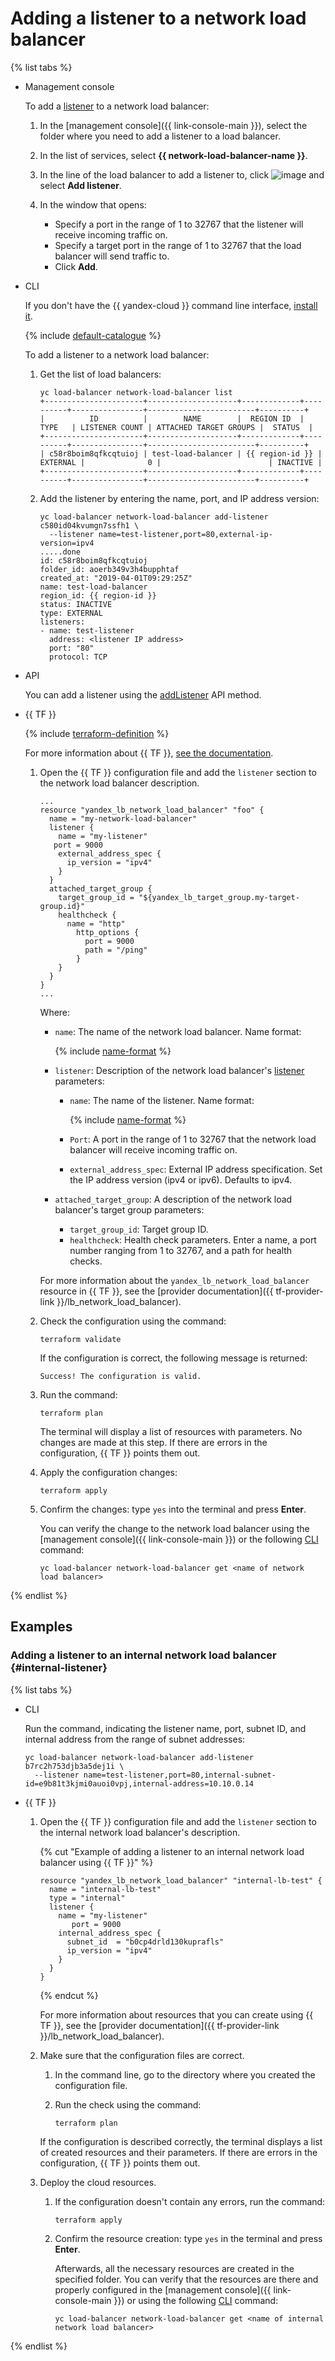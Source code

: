 # Adding a listener to a network load balancer

{% list tabs %}

- Management console

   To add a [listener](../concepts/listener.md) to a network load balancer:

   1. In the [management console]({{ link-console-main }}), select the folder where you need to add a listener to a load balancer.
   1. In the list of services, select **{{ network-load-balancer-name }}**.
   1. In the line of the load balancer to add a listener to, click ![image](../../_assets/horizontal-ellipsis.svg) and select **Add listener**.
   1. In the window that opens:

      * Specify a port in the range of 1 to 32767 that the listener will receive incoming traffic on.
      * Specify a target port in the range of 1 to 32767 that the load balancer will send traffic to.
      * Click **Add**.

- CLI

   If you don't have the {{ yandex-cloud }} command line interface, [install it](../../cli/quickstart.md#install).

   {% include [default-catalogue](../../_includes/default-catalogue.md) %}

   To add a listener to a network load balancer:

   1. Get the list of load balancers:

      
      ```
      yc load-balancer network-load-balancer list
      +----------------------+--------------------+-------------+----------+----------------+------------------------+----------+
      |          ID          |        NAME        |  REGION ID  |   TYPE   | LISTENER COUNT | ATTACHED TARGET GROUPS |  STATUS  |
      +----------------------+--------------------+-------------+----------+----------------+------------------------+----------+
      | c58r8boim8qfkcqtuioj | test-load-balancer | {{ region-id }} | EXTERNAL |              0 |                        | INACTIVE |
      +----------------------+--------------------+-------------+----------+----------------+------------------------+----------+

      ```



   1. Add the listener by entering the name, port, and IP address version:

      ```
      yc load-balancer network-load-balancer add-listener c580id04kvumgn7ssfh1 \
        --listener name=test-listener,port=80,external-ip-version=ipv4
      .....done
      id: c58r8boim8qfkcqtuioj
      folder_id: aoerb349v3h4bupphtaf
      created_at: "2019-04-01T09:29:25Z"
      name: test-load-balancer
      region_id: {{ region-id }}
      status: INACTIVE
      type: EXTERNAL
      listeners:
      - name: test-listener
        address: <listener IP address>
        port: "80"
        protocol: TCP
      ```

- API

   You can add a listener using the [addListener](../api-ref/NetworkLoadBalancer/addListener.md) API method.

- {{ TF }}

   {% include [terraform-definition](../../_tutorials/terraform-definition.md) %}

   For more information about {{ TF }}, [see the documentation](../../tutorials/infrastructure-management/terraform-quickstart.md#install-terraform).

   1. Open the {{ TF }} configuration file and add the `listener` section to the network load balancer description.

      ```hcl
      ...
      resource "yandex_lb_network_load_balancer" "foo" {
        name = "my-network-load-balancer"
        listener {
          name = "my-listener"
      	 port = 9000
          external_address_spec {
            ip_version = "ipv4"
          }
        }
        attached_target_group {
          target_group_id = "${yandex_lb_target_group.my-target-group.id}"
          healthcheck {
            name = "http"
              http_options {
                port = 9000
                path = "/ping"
              }
          }
        }
      }
      ...
      ```

      Where:

      * `name`: The name of the network load balancer. Name format:

         {% include [name-format](../../_includes/name-format.md) %}

      * `listener`: Description of the network load balancer's [listener](../concepts/listener.md) parameters:
         * `name`: The name of the listener. Name format:

            {% include [name-format](../../_includes/name-format.md) %}

         * `Port`: A port in the range of 1 to 32767 that the network load balancer will receive incoming traffic on.
         * `external_address_spec`: External IP address specification. Set the IP address version (ipv4 or ipv6). Defaults to ipv4.
      * `attached_target_group`: A description of the network load balancer's target group parameters:
         * `target_group_id`: Target group ID.
         * `healthcheck`: Health check parameters. Enter a name, a port number ranging from 1 to 32767, and a path for health checks.

      For more information about the `yandex_lb_network_load_balancer` resource in {{ TF }}, see the [provider documentation]({{ tf-provider-link }}/lb_network_load_balancer).

   1. Check the configuration using the command:

      ```
      terraform validate
      ```

      If the configuration is correct, the following message is returned:

      ```
      Success! The configuration is valid.
      ```

   1. Run the command:

      ```
      terraform plan
      ```

      The terminal will display a list of resources with parameters. No changes are made at this step. If there are errors in the configuration, {{ TF }} points them out.

   1. Apply the configuration changes:

      ```
      terraform apply
      ```

   1. Confirm the changes: type `yes` into the terminal and press **Enter**.

      You can verify the change to the network load balancer using the [management console]({{ link-console-main }}) or the following [CLI](../../cli/quickstart.md) command:

      ```
      yc load-balancer network-load-balancer get <name of network load balancer>
      ```

{% endlist %}

## Examples

### Adding a listener to an internal network load balancer {#internal-listener}

{% list tabs %}

- CLI

   Run the command, indicating the listener name, port, subnet ID, and internal address from the range of subnet addresses:

   ```
   yc load-balancer network-load-balancer add-listener b7rc2h753djb3a5dej1i \
     --listener name=test-listener,port=80,internal-subnet-id=e9b81t3kjmi0auoi0vpj,internal-address=10.10.0.14
   ```

- {{ TF }}

   1. Open the {{ TF }} configuration file and add the `listener` section to the internal network load balancer's description.

      {% cut "Example of adding a listener to an internal network load balancer using {{ TF }}" %}

      ```
      resource "yandex_lb_network_load_balancer" "internal-lb-test" {
        name = "internal-lb-test"
        type = "internal"
        listener {
          name = "my-listener"
      	     port = 9000
          internal_address_spec {
            subnet_id  = "b0cp4drld130kuprafls"
            ip_version = "ipv4"
          }
        }
      }
      ```

      {% endcut %}

      For more information about resources that you can create using {{ TF }}, see the [provider documentation]({{ tf-provider-link }}/lb_network_load_balancer).

   1. Make sure that the configuration files are correct.

      1. In the command line, go to the directory where you created the configuration file.
      1. Run the check using the command:

         ```
         terraform plan
         ```

      If the configuration is described correctly, the terminal displays a list of created resources and their parameters. If there are errors in the configuration, {{ TF }} points them out.

   1. Deploy the cloud resources.

      1. If the configuration doesn't contain any errors, run the command:

         ```
         terraform apply
         ```

      1. Confirm the resource creation: type `yes` in the terminal and press **Enter**.

         Afterwards, all the necessary resources are created in the specified folder. You can verify that the resources are there and properly configured in the [management console]({{ link-console-main }}) or using the following [CLI](../../cli/quickstart.md) command:

         ```
         yc load-balancer network-load-balancer get <name of internal network load balancer>
         ```

{% endlist %}

